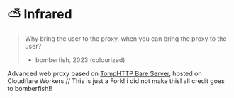 # ⛅️ Infrared
> Why bring the user to the proxy, when you can bring the proxy to the user?
> - bomberfish, 2023 (colourized)

Advanced web proxy based on [TompHTTP Bare Server](https://github.com/tomphttp/bare-server-worker), hosted on Cloudflare Workers
// This is just a Fork! i did not make this! all credit goes to bomberfish!!
